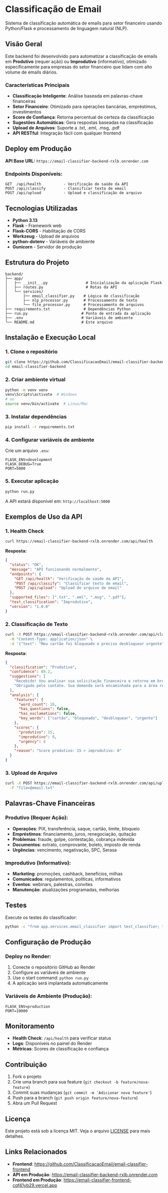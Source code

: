# Classificação de Email

Sistema de classificação automática de emails para setor financeiro usando Python/Flask e processamento de linguagem natural (NLP).

##  Visão Geral

Este backend foi desenvolvido para automatizar a classificação de emails em **Produtivo** (requer ação) ou **Improdutivo** (informativo), otimizado especificamente para empresas do setor financeiro que lidam com alto volume de emails diários.

### Características Principais

- **Classificação Inteligente**: Análise baseada em palavras-chave financeiras
- **Setor Financeiro**: Otimizado para operações bancárias, empréstimos, investimentos
- **Score de Confiança**: Retorna percentual de certeza da classificação
- **Sugestões Automáticas**: Gera respostas baseadas na classificação
- **Upload de Arquivos**: Suporte a .txt, .eml, .msg, .pdf
- **API RESTful**: Integração fácil com qualquer frontend

## Deploy em Produção

**API Base URL:** `https://email-classifier-backend-rxlb.onrender.com`

### Endpoints Disponíveis:

```
GET  /api/health          - Verificação de saúde da API
POST /api/classify        - Classificar texto de email
POST /api/upload          - Upload e classificação de arquivo
```

## Tecnologias Utilizadas

- **Python 3.13**
- **Flask** - Framework web
- **Flask-CORS** - Habilitação de CORS
- **Werkzeug** - Upload de arquivos
- **python-dotenv** - Variáveis de ambiente
- **Gunicorn** - Servidor de produção

## Estrutura do Projeto

```
backend/
├── app/
│   ├── __init__.py                 # Inicialização da aplicação Flask
│   ├── routes.py                   # Rotas da API
│   └── services/
│       ├── email_classifier.py    # Lógica de classificação
│       ├── nlp_processor.py       # Processamento de texto
│       └── file_processor.py      # Processamento de arquivos
├── requirements.txt               # Dependências Python
├── run.py                        # Ponto de entrada da aplicação
├── .env                          # Variáveis de ambiente
└── README.md                     # Este arquivo
```

## Instalação e Execução Local

### 1. Clone o repositório
```bash
git clone https://github.com/ClassificacaoEmail/email-classifier-backend.git
cd email-classifier-backend
```

### 2. Criar ambiente virtual
```bash
python -m venv venv
venv\Scripts\activate  # Windows
# ou
source venv/bin/activate  # Linux/Mac
```

### 3. Instalar dependências
```bash
pip install -r requirements.txt
```

### 4. Configurar variáveis de ambiente
Crie um arquivo `.env`:
```env
FLASK_ENV=development
FLASK_DEBUG=True
PORT=5000
```

### 5. Executar aplicação
```bash
python run.py
```

A API estará disponível em: `http://localhost:5000`

## Exemplos de Uso da API

### 1. Health Check
```bash
curl https://email-classifier-backend-rxlb.onrender.com/api/health
```

**Resposta:**
```json
{
  "status": "OK",
  "message": "API funcionando normalmente",
  "endpoints": {
    "GET /api/health": "Verificação de saúde da API",
    "POST /api/classify": "Classificar texto de email",
    "POST /api/upload": "Upload de arquivo de email"
  },
  "supported_files": [".txt", ".eml", ".msg", ".pdf"],
  "test_classification": "Improdutivo",
  "version": "1.0.0"
}
```

### 2. Classificação de Texto
```bash
curl -X POST https://email-classifier-backend-rxlb.onrender.com/api/classify \
  -H "Content-Type: application/json" \
  -d '{"text": "Meu cartão foi bloqueado e preciso desbloquear urgente"}'
```

**Resposta:**
```json
{
  "classification": "Produtivo",
  "confidence": 89.2,
  "suggestions": [
    "Recebido! Vou analisar sua solicitação financeira e retorno em breve.",
    "Obrigado pelo contato. Sua demanda será encaminhada para a área responsável."
  ],
  "analysis": {
    "features": {
      "word_count": 10,
      "has_questions": false,
      "has_exclamations": false,
      "key_words": ["cartão", "bloqueado", "desbloquear", "urgente"]
    },
    "scores": {
      "produtivo": 15,
      "improdutivo": 0,
      "urgency": 4
    },
    "reason": "Score produtivo: 15 > improdutivo: 0"
  }
}
```

### 3. Upload de Arquivo
```bash
curl -X POST https://email-classifier-backend-rxlb.onrender.com/api/upload \
  -F "file=@email.txt"
```

## Palavras-Chave Financeiras

### Produtivo (Requer Ação):
- **Operações**: PIX, transferência, saque, cartão, limite, bloqueio
- **Empréstimos**: financiamento, juros, renegociação, quitação
- **Problemas**: fraude, golpe, contestação, cobrança indevida
- **Documentos**: extrato, comprovante, boleto, imposto de renda
- **Urgências**: vencimento, negativação, SPC, Serasa

### Improdutivo (Informativo):
- **Marketing**: promoções, cashback, benefícios, milhas
- **Comunicados**: regulamentos, políticas, informativos
- **Eventos**: webinars, palestras, convites
- **Manutenção**: atualizações programadas, melhorias

## Testes

Execute os testes do classificador:
```bash
python -c "from app.services.email_classifier import test_classifier; test_classifier()"
```

## Configuração de Produção

### Deploy no Render:
1. Conecte o repositório GitHub ao Render
2. Configure as variáveis de ambiente
3. Use o start command: `python run.py`
4. A aplicação será implantada automaticamente

### Variáveis de Ambiente (Produção):
```env
FLASK_ENV=production
PORT=10000
```

## Monitoramento

- **Health Check**: `/api/health` para verificar status
- **Logs**: Disponíveis no painel do Render
- **Métricas**: Scores de classificação e confiança

## Contribuição

1. Fork o projeto
2. Crie uma branch para sua feature (`git checkout -b feature/nova-feature`)
3. Commit suas mudanças (`git commit -m 'Adicionar nova feature'`)
4. Push para a branch (`git push origin feature/nova-feature`)
5. Abra um Pull Request

## Licença

Este projeto está sob a licença MIT. Veja o arquivo [LICENSE](LICENSE) para mais detalhes.

## Links Relacionados

- **Frontend**: https://github.com/ClassificacaoEmail/email-classifier-frontend
- **API em Produção**: https://email-classifier-backend-rxlb.onrender.com
- **Frontend em Produção**: https://email-classifier-frontend-cqf41yb29.vercel.app

